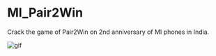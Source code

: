 # MI_Pair2Win

Crack the game of Pair2Win on 2nd anniversary of MI phones in India.

![gif](https://github.com/brat-eek/MI_Pair2Win/blob/master/mi.gif)

